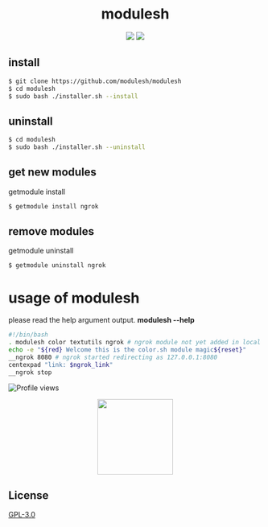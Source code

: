 <h1 align="center">modulesh</h1>
<p align="center">
 <a href="https://discord.gg/RUCZpVr9tp" target"blank_"><img src="https://img.shields.io/badge/Discord%20-7289DA.svg?&style=for-the-badge&logo=discord&logoColor=white"></a>
  <a href="https://www.github.com/lazypwny751" target"blank_"><img src="https://img.shields.io/badge/GitHub%20-191717.svg?&style=for-the-badge&logo=github&logoColor=white"></a>
</p>


## install
```bash
$ git clone https://github.com/modulesh/modulesh
$ cd modulesh
$ sudo bash ./installer.sh --install
```

## uninstall
```bash
$ cd modulesh
$ sudo bash ./installer.sh --uninstall
```

## get new modules
getmodule install <module repo name> 

```bash
$ getmodule install ngrok 
```

## remove modules
getmodule uninstall <module repo name> 

```bash
$ getmodule uninstall ngrok 
```

# usage of modulesh
please read the help argument output. **modulesh --help**

```bash
#!/bin/bash
. modulesh color textutils ngrok # ngrok module not yet added in local modules or libs just for give example 
echo -e "${red} Welcome this is the color.sh module magic${reset}"
__ngrok 8080 # ngrok started redirecting as 127.0.0.1:8080
centexpad "link: $ngrok_link"
__ngrok stop
```

![Profile views](https://gpvc.arturio.dev/lazypwny751)

<p align="center">
  <img align="center" src="https://github-readme-stats.vercel.app/api?username=lazypwny751&count_private=true&show_icons=true&theme=whitek&hide_border=true" width="%100" height="150px"
</p>
  
## License
[GPL-3.0](https://choosealicense.com/licenses/gpl-3.0/)
